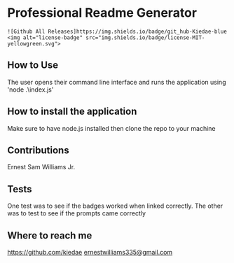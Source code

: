 # Professional Readme Generator 
    ![Github All Releases]https://img.shields.io/badge/git_hub-Kiedae-blue
    <img alt="license-badge" src="img.shields.io/badge/license-MIT-yellowgreen.svg">
## How to Use
The user opens their command line interface and runs the application using 'node .\index.js'

## How to install the application 
Make sure to have node.js installed then clone the repo to your machine

## Contributions 
Ernest Sam Williams Jr.

## Tests 
One test was to see if the badges worked when linked correctly. The other was to test to see if the prompts came correctly

## Where to reach me
https://github.com/kiedae
ernestwilliams335@gmail.com


